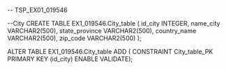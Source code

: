 -- TSP_EX01_019546

--City
CREATE TABLE EX1_019546.City_table
(
  id_city         INTEGER,
  name_city       VARCHAR2(500),
  state_province  VARCHAR2(500),
  country_name    VARCHAR2(500),
  zip_code        VARCHAR2(500)
);


ALTER TABLE EX1_019546.City_table ADD (
  CONSTRAINT City_table_PK
  PRIMARY KEY
  (id_city)
  ENABLE VALIDATE);

